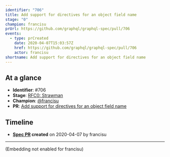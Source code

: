 ```yaml
---
identifier: "706"
title: Add support for directives for an object field name
stage: "0"
champion: francisu
prUrl: https://github.com/graphql/graphql-spec/pull/706
events:
  - type: prCreated
    date: 2020-04-07T15:03:57Z
    href: https://github.com/graphql/graphql-spec/pull/706
    actor: francisu
shortname: Add support for directives for an object field name
---
```


## At a glance

- **Identifier**: #706
- **Stage**: [RFC0: Strawman](https://github.com/graphql/graphql-spec/blob/main/CONTRIBUTING.md#stage-0-strawman)
- **Champion**: [@francisu](https://github.com/francisu)
- **PR**: [Add support for directives for an object field name](https://github.com/graphql/graphql-spec/pull/706)

<!-- BEGIN_CUSTOM_TEXT -->



<!-- END_CUSTOM_TEXT -->

## Timeline

- **[Spec PR](https://github.com/graphql/graphql-spec/pull/706) created** on 2020-04-07 by francisu

<!-- VERBATIM -->

---

(Embedding not enabled for francisu)
